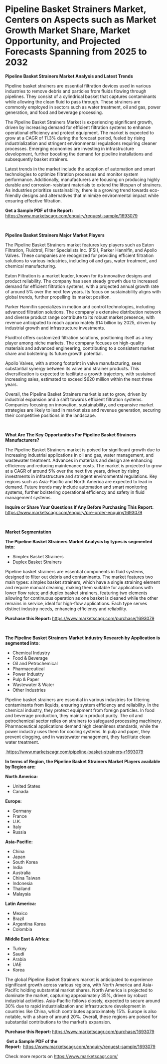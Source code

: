 <p><h1>Pipeline Basket Strainers Market, Centers on Aspects such as Market Growth Market Share, Market Opportunity, and Projected Forecasts Spanning from 2025 to 2032</h1></p><p><strong>Pipeline Basket Strainers Market Analysis and Latest Trends</strong></p>
<p><p>Pipeline basket strainers are essential filtration devices used in various industries to remove debris and particles from fluids flowing through pipelines. They consist of a cylindrical basket that captures contaminants while allowing the clean fluid to pass through. These strainers are commonly employed in sectors such as water treatment, oil and gas, power generation, and food and beverage processing.</p><p>The Pipeline Basket Strainers Market is experiencing significant growth, driven by increasing demand for efficient filtration systems to enhance operational efficiency and protect equipment. The market is expected to grow at a CAGR of 11.3% during the forecast period, fueled by rising industrialization and stringent environmental regulations requiring cleaner processes. Emerging economies are investing in infrastructure development, further boosting the demand for pipeline installations and subsequently basket strainers.</p><p>Latest trends in the market include the adoption of automation and smart technologies to optimize filtration processes and monitor system performance. Additionally, manufacturers are focusing on producing highly durable and corrosion-resistant materials to extend the lifespan of strainers. As industries prioritize sustainability, there is a growing trend towards eco-friendly designs and alternatives that minimize environmental impact while ensuring effective filtration.</p></p>
<p><strong>Get a Sample PDF of the Report:&nbsp;</strong> <a href="https://www.marketscagr.com/enquiry/request-sample/1693079?utm_campaign=1848&utm_medium=2&utm_source=Github&utm_content=ia&utm_term=08012025&utm_id=pipeline-basket-strainers">https://www.marketscagr.com/enquiry/request-sample/1693079</a></p>
<p>&nbsp;</p>
<p><strong>Pipeline Basket Strainers Major Market Players</strong></p>
<p><p>The Pipeline Basket Strainers market features key players such as Eaton Filtration, Fluidtrol, Filter Specialists Inc. (FSI), Parker Hannifin, and Apollo Valves. These companies are recognized for providing efficient filtration solutions to various industries, including oil and gas, water treatment, and chemical manufacturing.</p><p>Eaton Filtration is a market leader, known for its innovative designs and product reliability. The company has seen steady growth due to increased demand for efficient filtration systems, with a projected annual growth rate of around 5% over the next few years. Its focus on sustainability aligns with global trends, further propelling its market position.</p><p>Parker Hannifin specializes in motion and control technologies, including advanced filtration solutions. The company's extensive distribution network and diverse product range contribute to its robust market presence, with revenue anticipated to reach approximately $14 billion by 2025, driven by industrial growth and infrastructure investments.</p><p>Fluidtrol offers customized filtration solutions, positioning itself as a key player among niche markets. The company focuses on high-quality materials and advanced engineering, contributing to a consistent market share and bolstering its future growth potential.</p><p>Apollo Valves, with a strong footprint in valve manufacturing, sees substantial synergy between its valve and strainer products. This diversification is expected to facilitate a growth trajectory, with sustained increasing sales, estimated to exceed $620 million within the next three years.</p><p>Overall, the Pipeline Basket Strainers market is set to grow, driven by industrial expansion and a shift towards efficient filtration systems. Companies focusing on innovation, sustainability, and expansive market strategies are likely to lead in market size and revenue generation, securing their competitive positions in the landscape.</p></p>
<p>&nbsp;</p>
<p><strong>What Are The Key Opportunities For Pipeline Basket Strainers Manufacturers?</strong></p>
<p><p>The Pipeline Basket Strainers market is poised for significant growth due to increasing industrial applications in oil and gas, water management, and wastewater treatment. Advances in materials and design are enhancing efficiency and reducing maintenance costs. The market is projected to grow at a CAGR of around 5% over the next five years, driven by rising investments in infrastructure and stringent environmental regulations. Key regions such as Asia-Pacific and North America are expected to lead in demand. Future trends may include automation and smart monitoring systems, further bolstering operational efficiency and safety in fluid management systems.</p></p>
<p><strong>Inquire or Share Your Questions If Any Before Purchasing This Report:</strong> <a href="https://www.marketscagr.com/enquiry/pre-order-enquiry/1693079?utm_campaign=1848&utm_medium=2&utm_source=Github&utm_content=ia&utm_term=08012025&utm_id=pipeline-basket-strainers">https://www.marketscagr.com/enquiry/pre-order-enquiry/1693079</a></p>
<p>&nbsp;</p>
<p><strong>Market Segmentation</strong></p>
<p><strong>The Pipeline Basket Strainers Market Analysis by types is segmented into:</strong></p>
<p><ul><li>Simplex Basket Strainers</li><li>Duplex Basket Strainers</li></ul></p>
<p><p>Pipeline basket strainers are essential components in fluid systems, designed to filter out debris and contaminants. The market features two main types: simplex basket strainers, which have a single straining element and require manual cleaning, making them suitable for applications with lower flow rates; and duplex basket strainers, featuring two elements allowing for continuous operation as one basket is cleaned while the other remains in service, ideal for high-flow applications. Each type serves distinct industry needs, enhancing efficiency and reliability.</p></p>
<p><strong>Purchase this Report:&nbsp;</strong><a href="https://www.marketscagr.com/purchase/1693079?utm_campaign=1848&utm_medium=2&utm_source=Github&utm_content=ia&utm_term=08012025&utm_id=pipeline-basket-strainers">https://www.marketscagr.com/purchase/1693079</a></p>
<p>&nbsp;</p>
<p><strong>The Pipeline Basket Strainers Market Industry Research by Application is segmented into:</strong></p>
<p><ul><li>Chemical Industry</li><li>Food & Beverage</li><li>Oil and Petrochemical</li><li>Pharmaceutical</li><li>Power Industry</li><li>Pulp & Paper</li><li>Wastewater & Water</li><li>Other Industries</li></ul></p>
<p><p>Pipeline basket strainers are essential in various industries for filtering contaminants from liquids, ensuring system efficiency and reliability. In the chemical industry, they protect equipment from foreign particles. In food and beverage production, they maintain product purity. The oil and petrochemical sector relies on strainers to safeguard processing machinery. Pharmaceutical applications demand high cleanliness standards, while the power industry uses them for cooling systems. In pulp and paper, they prevent clogging, and in wastewater management, they facilitate clean water treatment.</p></p>
<p><a href="https://www.marketscagr.com/pipeline-basket-strainers-r1693079?utm_campaign=1848&utm_medium=2&utm_source=Github&utm_content=ia&utm_term=08012025&utm_id=pipeline-basket-strainers">&nbsp;https://www.marketscagr.com/pipeline-basket-strainers-r1693079</a></p>
<p><strong>In terms of Region, the Pipeline Basket Strainers Market Players available by Region are:</strong></p>
<p>
    <p> <strong> North America: </strong>
        <ul>
            <li>United States</li>
            <li>Canada</li>
        </ul>
        </p> 
    <p> <strong> Europe: </strong>
        <ul>
            <li>Germany</li>
            <li>France</li>
            <li>U.K.</li>
            <li>Italy</li>
            <li>Russia</li>
        </ul>
        </p> 
    <p> <strong> Asia-Pacific: </strong>
        <ul>
            <li>China</li>
            <li>Japan</li>
            <li>South Korea</li>
            <li>India</li>
            <li>Australia</li>
            <li>China Taiwan</li>
            <li>Indonesia</li>
            <li>Thailand</li>
            <li>Malaysia</li>
        </ul>
        </p> 
    <p> <strong> Latin America: </strong>
        <ul>
            <li>Mexico</li>
            <li>Brazil</li>
            <li>Argentina Korea</li>
            <li>Colombia</li>
        </ul>
        </p> 
    <p> <strong> Middle East & Africa: </strong>
        <ul>
            <li>Turkey</li>
            <li>Saudi</li>
            <li>Arabia</li>
            <li>UAE</li>
            <li>Korea</li>
        </ul>
    </p>
    </p>
<p><p>The global Pipeline Basket Strainers market is anticipated to experience significant growth across various regions, with North America and Asia-Pacific holding substantial market shares. North America is projected to dominate the market, capturing approximately 35%, driven by robust industrial activities. Asia-Pacific follows closely, expected to secure around 30% due to rapid industrialization and infrastructure development in countries like China, which contributes approximately 15%. Europe is also notable, with a share of around 20%. Overall, these regions are poised for substantial contributions to the market’s expansion.</p></p>
<p><strong>Purchase this Report: </strong><a href="https://www.marketscagr.com/purchase/1693079?utm_campaign=1848&utm_medium=2&utm_source=Github&utm_content=ia&utm_term=08012025&utm_id=pipeline-basket-strainers">https://www.marketscagr.com/purchase/1693079</a></p>
<p>&nbsp;<strong>Get a Sample PDF of the Report:&nbsp;&nbsp;</strong><a href="https://www.marketscagr.com/enquiry/request-sample/1693079?utm_campaign=1848&utm_medium=2&utm_source=Github&utm_content=ia&utm_term=08012025&utm_id=pipeline-basket-strainers">https://www.marketscagr.com/enquiry/request-sample/1693079</a></p>
<p><strong></strong></p>
<p>Check more reports on <a href="https://www.marketscagr.com/?utm_campaign=1848&utm_medium=2&utm_source=Github&utm_content=ia&utm_term=08012025&utm_id=pipeline-basket-strainers">https://www.marketscagr.com/</a></p>